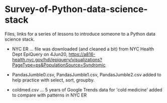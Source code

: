 # Survey-of-Python-data-science-stack
Files, links for a series of lessons to introduce someone to a Python data science stack.

* NYC ER ... file was downloaded (and cleaned a bit) from NYC Health Dept EpiQuery on 4Jun20, https://a816-health.nyc.gov/hdi/epiquery/visualizations?PageType=ps&PopulationSource=Syndromic

* PandasJumble0.csv, PandasJumble1.csv, PandasJumble2.csv added to help practice with select, sort, groupby.

* coldmed.csv ... 5 years of Google Trends data for 'cold medicine' added to compare with patterns in NYC ER 
